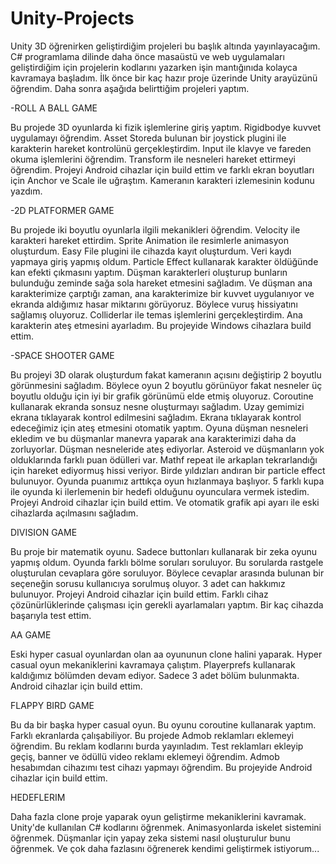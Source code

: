 # Unity-Projects
Unity 3D öğrenirken geliştirdiğim projeleri bu başlık altında yayınlayacağım.
C# programlama dilinde daha önce masaüstü ve web uygulamaları geliştirdiğim için projelerin kodlarını yazarken işin mantığınıda kolayca kavramaya başladım.
İlk önce bir kaç hazır proje üzerinde Unity arayüzünü öğrendim. Daha sonra aşağıda belirttiğim projeleri yaptım.

-ROLL A BALL GAME 

Bu projede 3D oyunlarda ki fizik işlemlerine giriş yaptım. Rigidbodye kuvvet uygulamayı öğrendim. Asset Storeda bulunan bir joystick plugini ile karakterin hareket kontrolünü gerçekleştirdim. Input ile klavye ve fareden okuma işlemlerini öğrendim. Transform ile nesneleri hareket ettirmeyi öğrendim. Projeyi Android cihazlar için build ettim ve farklı ekran boyutları için Anchor ve Scale ile uğraştım. Kameranın karakteri izlemesinin kodunu yazdım.

-2D PLATFORMER GAME

Bu projede iki boyutlu oyunlarla ilgili mekanikleri öğrendim. Velocity ile karakteri hareket ettirdim. Sprite Animation ile resimlerle animasyon oluşturdum. Easy File plugini ile cihazda kayıt oluşturdum. Veri kaydı yapmaya giriş yapmış oldum. Particle Effect kullanarak karakter öldüğünde kan efekti çıkmasını yaptım. Düşman karakterleri oluşturup bunların bulunduğu zeminde sağa sola hareket etmesini sağladım. Ve düşman ana karakterimize çarptığı zaman, ana karakterimize bir kuvvet uygulanıyor ve ekranda aldığımız hasar miktarını görüyoruz. Böylece vuruş hissiyatını sağlamış oluyoruz. Colliderlar ile temas işlemlerini gerçekleştirdim. Ana karakterin ateş etmesini ayarladım. Bu projeyide Windows cihazlara build ettim.

-SPACE SHOOTER GAME

Bu projeyi 3D olarak oluşturdum fakat kameranın açısını değiştirip 2 boyutlu görünmesini sağladım. Böylece oyun 2 boyutlu görünüyor fakat nesneler üç boyutlu olduğu için iyi bir grafik görünümü elde etmiş oluyoruz. Coroutine kullanarak ekranda sonsuz nesne oluşturmayı sağladım. Uzay gemimizi ekrana tıklayarak kontrol edilmesini sağladım. Ekrana tıklayarak kontrol edeceğimiz için ateş etmesini otomatik yaptım. Oyuna düşman nesneleri ekledim ve bu düşmanlar manevra yaparak ana karakterimizi daha da zorluyorlar. Düşman nesneleride ateş ediyorlar. Asteroid ve düşmanların yok olduklarında farklı puan ödülleri var. Mathf repeat ile arkaplan tekrarlandığı için hareket ediyormuş hissi veriyor. Birde yıldızları andıran bir particle effect bulunuyor. Oyunda puanımız arttıkça oyun hızlanmaya başlıyor. 5 farklı kupa ile oyunda ki ilerlemenin bir hedefi olduğunu oyunculara vermek istedim. Projeyi Android cihazlar için build ettim. Ve otomatik grafik api ayarı ile eski cihazlarda açılmasını sağladım.

DIVISION GAME

Bu proje bir matematik oyunu. Sadece buttonları kullanarak bir zeka oyunu yapmış oldum. Oyunda farklı bölme soruları soruluyor. Bu sorularda rastgele oluşturulan cevaplara göre soruluyor. Böylece cevaplar arasında bulunan bir seçeneğin sorusu kullanıcıya sorulmuş oluyor. 3 adet can hakkımız bulunuyor. Projeyi Android cihazlar için build ettim. Farklı cihaz çözünürlüklerinde çalışması için gerekli ayarlamaları yaptım. Bir kaç cihazda başarıyla test ettim.

AA GAME

Eski hyper casual oyunlardan olan aa oyununun clone halini yaparak. Hyper casual oyun mekaniklerini kavramaya çalıştım. Playerprefs kullanarak kaldığımız bölümden devam ediyor. Sadece 3 adet bölüm bulunmakta. Android cihazlar için build ettim.

FLAPPY BIRD GAME

Bu da bir başka hyper casual oyun. Bu oyunu coroutine kullanarak yaptım. Farklı ekranlarda çalışabiliyor. Bu projede Admob reklamları eklemeyi öğrendim. Bu reklam kodlarını burda yayınladım. Test reklamları ekleyip geçiş, banner ve ödüllü video reklamı eklemeyi öğrendim. Admob hesabımdan cihazımı test cihazı yapmayı öğrendim. Bu projeyide Android cihazlar için build ettim.

HEDEFLERIM

Daha fazla clone proje yaparak oyun geliştirme mekaniklerini kavramak.
Unity'de kullanılan C# kodlarını öğrenmek.
Animasyonlarda iskelet sistemini öğrenmek.
Düşmanlar için yapay zeka sistemi nasıl oluşturulur bunu öğrenmek.
Ve çok daha fazlasını öğrenerek kendimi geliştirmek istiyorum...
